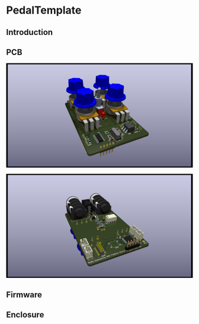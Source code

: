 # PedalTemplate

## Introduction

## PCB

![PCB Top 3D](Image/MidiPedalPlatform_Top.png)

![PCB Top 3D](Image/MidiPedalPlatform_Bottom.png)

## Firmware

## Enclosure
